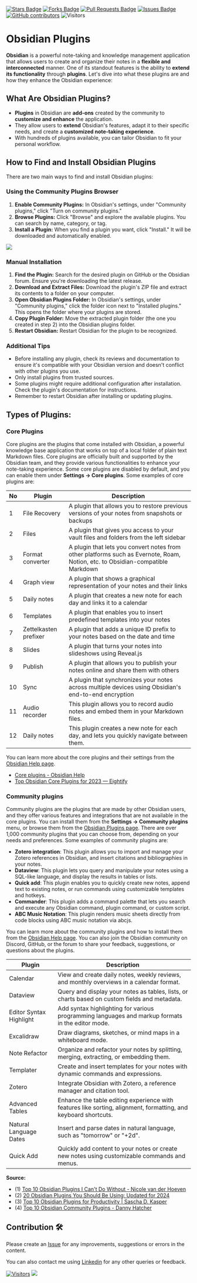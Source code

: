 <a href="https://github.com/drshahizan/obsidian/stargazers"><img src="https://img.shields.io/github/stars/drshahizan/obsidian" alt="Stars Badge"/></a>
<a href="https://github.com/drshahizan/obsidian/network/members"><img src="https://img.shields.io/github/forks/drshahizan/obsidian" alt="Forks Badge"/></a>
<a href="https://github.com/drshahizan/obsidian/pulls"><img src="https://img.shields.io/github/issues-pr/drshahizan/obsidian" alt="Pull Requests Badge"/></a>
<a href="https://github.com/drshahizan/obsidian"><img src="https://img.shields.io/github/issues/drshahizan/obsidian" alt="Issues Badge"/></a>
<a href="https://github.com/drshahizan/obsidian/graphs/contributors"><img alt="GitHub contributors" src="https://img.shields.io/github/contributors/drshahizan/obsidian?color=2b9348"></a>
![Visitors](https://api.visitorbadge.io/api/visitors?path=https%3A%2F%2Fgithub.com%2Fdrshahizan%2obsidian&labelColor=%23d9e3f0&countColor=%23697689&style=flat)

# Obsidian Plugins

**Obsidian** is a powerful note-taking and knowledge management application that allows users to create and organize their notes in a **flexible and interconnected** manner. One of its standout features is the ability to **extend its functionality** through **plugins**. Let's dive into what these plugins are and how they enhance the Obsidian experience:

## **What Are Obsidian Plugins?**
   - **Plugins** in Obsidian are **add-ons** created by the community to **customize and enhance** the application.
   - They allow users to **extend** Obsidian's features, adapt it to their specific needs, and create a **customized note-taking experience**.
   - With hundreds of plugins available, you can tailor Obsidian to fit your personal workflow.

## How to Find and Install Obsidian Plugins

There are two main ways to find and install Obsidian plugins:

### Using the Community Plugins Browser

1. **Enable Community Plugins:** In Obsidian's settings, under "Community plugins," click "Turn on community plugins."
2. **Browse Plugins:** Click "Browse" and explore the available plugins. You can search by name, category, or tag.
3. **Install a Plugin:** When you find a plugin you want, click "Install." It will be downloaded and automatically enabled.

![](https://facedragons.com/wp-content/uploads/2022/12/Install-Obsidian-Plugins.webp)

### Manual Installation

1. **Find the Plugin:** Search for the desired plugin on GitHub or the Obsidian forum. Ensure you're downloading the latest release.
2. **Download and Extract Files:** Download the plugin's ZIP file and extract its contents to a folder on your computer.
3. **Open Obsidian Plugins Folder:** In Obsidian's settings, under "Community plugins," click the folder icon next to "Installed plugins." This opens the folder where your plugins are stored.
4. **Copy Plugin Folder:** Move the extracted plugin folder (the one you created in step 2) into the Obsidian plugins folder.
5. **Restart Obsidian:** Restart Obsidian for the plugin to be recognized.

### Additional Tips

* Before installing any plugin, check its reviews and documentation to ensure it's compatible with your Obsidian version and doesn't conflict with other plugins you use.
* Only install plugins from trusted sources.
* Some plugins might require additional configuration after installation. Check the plugin's documentation for instructions.
* Remember to restart Obsidian after installing or updating plugins.

## Types of Plugins:
### Core Plugins
Core plugins are the plugins that come installed with Obsidian, a powerful knowledge base application that works on top of a local folder of plain text Markdown files. Core plugins are officially built and supported by the Obsidian team, and they provide various functionalities to enhance your note-taking experience. Some core plugins are disabled by default, and you can enable them under **Settings → Core plugins**. Some examples of core plugins are:

| No | Plugin | Description | 
| --- | --- | --- | 
| 1 | File Recovery | A plugin that allows you to restore previous versions of your notes from snapshots or backups | 
| 2 | Files | A plugin that gives you access to your vault files and folders from the left sidebar | 
| 3 | Format converter | A plugin that lets you convert notes from other platforms such as Evernote, Roam, Notion, etc. to Obsidian-compatible Markdown | 
| 4 | Graph view | A plugin that shows a graphical representation of your notes and their links | 
| 5 | Daily notes | A plugin that creates a new note for each day and links it to a calendar | 
| 6 | Templates | A plugin that enables you to insert predefined templates into your notes | 
| 7 | Zettelkasten prefixer | A plugin that adds a unique ID prefix to your notes based on the date and time | 
| 8 | Slides | A plugin that turns your notes into slideshows using Reveal.js | 
| 9 | Publish | A plugin that allows you to publish your notes online and share them with others | 
| 10 | Sync | A plugin that synchronizes your notes across multiple devices using Obsidian's end-to-end encryption | 
| 11 | Audio recorder | This plugin allows you to record audio notes and embed them in your Markdown files. |
| 12 | Daily notes | This plugin creates a new note for each day, and lets you quickly navigate between them.|

You can learn more about the core plugins and their settings from the [Obsidian Help page](https://help.obsidian.md/Plugins/Core+plugins). 
- [Core plugins - Obsidian Help](https://help.obsidian.md/Plugins/Core+plugins)
- [Top Obsidian Core Plugins for 2023 — Eightify](https://eightify.app/summary/technology-and-software/top-obsidian-core-plugins-for-2023)

### Community plugins 

Community plugins are the plugins that are made by other Obsidian users, and they offer various features and integrations that are not available in the core plugins. You can install them from the **Settings → Community plugins** menu, or browse them from the [Obsidian Plugins page](https://obsidian.md/plugins). There are over 1,000 community plugins that you can choose from, depending on your needs and preferences. Some examples of community plugins are:

- **Zotero integration**: This plugin allows you to import and manage your Zotero references in Obsidian, and insert citations and bibliographies in your notes.
- **Dataview**: This plugin lets you query and manipulate your notes using a SQL-like language, and display the results in tables or lists.
- **Quick add**: This plugin enables you to quickly create new notes, append text to existing notes, or run commands using customizable templates and hotkeys.
- **Commander**: This plugin adds a command palette that lets you search and execute any Obsidian command, plugin command, or custom script.
- **ABC Music Notation**: This plugin renders music sheets directly from code blocks using ABC music notation via abcjs.

You can learn more about the community plugins and how to install them from the [Obsidian Help page](https://dannyhatcher.com/top-10-obsidian-community-plugins). You can also join the Obsidian community on Discord, GitHub, or the forum to share your feedback, suggestions, or questions about the plugins.

| Plugin | Description |
| --- | --- |
| Calendar | View and create daily notes, weekly reviews, and monthly overviews in a calendar format. |
| Dataview | Query and display your notes as tables, lists, or charts based on custom fields and metadata. |
| Editor Syntax Highlight | Add syntax highlighting for various programming languages and markup formats in the editor mode. |
| Excalidraw | Draw diagrams, sketches, or mind maps in a whiteboard mode. |
| Note Refactor | Organize and refactor your notes by splitting, merging, extracting, or embedding them. |
| Templater | Create and insert templates for your notes with dynamic commands and expressions. |
| Zotero | Integrate Obsidian with Zotero, a reference manager and citation tool. |
| Advanced Tables | Enhance the table editing experience with features like sorting, alignment, formatting, and keyboard shortcuts. |
| Natural Language Dates | Insert and parse dates in natural language, such as "tomorrow" or "+2d". |
| Quick Add | Quickly add content to your notes or create new notes using customizable commands and menus. |


**Source:**
- (1) [Top 10 Obsidian Plugins I Can't Do Without - Nicole van der Hoeven](https://nicolevanderhoeven.com/blog/20220223-top-10-obsidian-plugins/)
- (2) [20 Obsidian Plugins You Should Be Using: Updated for 2024](https://facedragons.com/foss/obsidian-plugins/)
- (3) [Top 10 Obsidian Plugins for Productivity | Sascha D. Kasper](https://sascha-kasper.com/obsidian-plugins-you-cant-afford-to-miss/)
- (4) [Top 10 Obsidian Community Plugins - Danny Hatcher](https://dannyhatcher.com/top-10-obsidian-community-plugins/)

## Contribution 🛠️
Please create an [Issue](https://github.com/drshahizan/obsidian/issues) for any improvements, suggestions or errors in the content.

You can also contact me using [Linkedin](https://www.linkedin.com/in/drshahizan/) for any other queries or feedback.

[![Visitors](https://api.visitorbadge.io/api/visitors?path=https%3A%2F%2Fgithub.com%2Fdrshahizan&labelColor=%23697689&countColor=%23555555&style=plastic)](https://visitorbadge.io/status?path=https%3A%2F%2Fgithub.com%2Fdrshahizan)
![](https://hit.yhype.me/github/profile?user_id=81284918)



